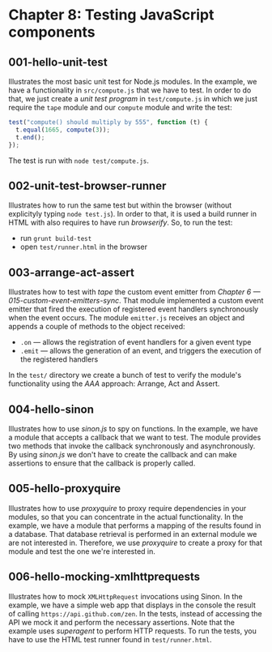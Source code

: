 # Chapter 8: Testing JavaScript components

## 001-hello-unit-test
Illustrates the most basic unit test for Node.js modules. In the example, we have a functionality in `src/compute.js` that we have to test. In order to do that, we just create a *unit test program* in `test/compute.js` in which we just require the `tape` module and our `compute` module and write the test:
```javascript
test("compute() should multiply by 555", function (t) {
  t.equal(1665, compute(3));
  t.end();
});
```
The test is run with `node test/compute.js`.

## 002-unit-test-browser-runner
Illustrates how to run the same test but within the browser (without explicityly typing `node test.js`). In order to that, it is used a build runner in HTML with also requires to have run *browserify*.
So, to run the test:
+ run `grunt build-test`
+ open `test/runner.html` in the browser

## 003-arrange-act-assert
Illustrates how to test with *tape* the custom event emitter from *Chapter 6 &mdash; 015-custom-event-emitters-sync*. That module implemented a custom event emitter that fired the execution of registered event handlers synchronously when the event occurs. The module `emitter.js` receives an object and appends a couple of methods to the object received:
+ `.on` &mdash; allows the registration of event handlers for a given event type
+ `.emit` &mdash; allows the generation of an event, and triggers the execution of the registered handlers

In the `test/` directory we create a bunch of test to verify the module's functionality using the *AAA* approach: Arrange, Act and Assert.

## 004-hello-sinon
Illustrates how to use *sinon.js* to spy on functions. In the example, we have a module that accepts a callback that we want to test. The module provides two methods that invoke the callback synchronously and asynchronously. By using *sinon.js* we don't have to create the callback and can make assertions to ensure that the callback is properly called.

## 005-hello-proxyquire
Illustrates how to use *proxyquire* to proxy require dependencies in your modules, so that you can concentrate in the actual functionality. In the example, we have a module that performs a mapping of the results found in a database. That database retrieval is performed in an external module we are not interested in.
Therefore, we use *proxyquire* to create a proxy for that module and test the one we're interested in.

## 006-hello-mocking-xmlhttprequests
Illustrates how to mock `XMLHttpRequest` invocations using Sinon. In the example, we have a simple web app that displays in the console the result of calling `https://api.github.com/zen`. In the tests, instead of accessing the API we mock it and perform the necessary assertions.
Note that the example uses *superagent* to perform HTTP requests.
To run the tests, you have to use the HTML test runner found in `test/runner.html`.
